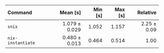 | Command | Mean [s] | Min [s] | Max [s] | Relative |
|:---|---:|---:|---:|---:|
| `snix` | 1.079 ± 0.029 | 1.052 | 1.157 | 2.25 ± 0.09 |
| `nix-instantiate` | 0.480 ± 0.013 | 0.464 | 0.514 | 1.00 |
